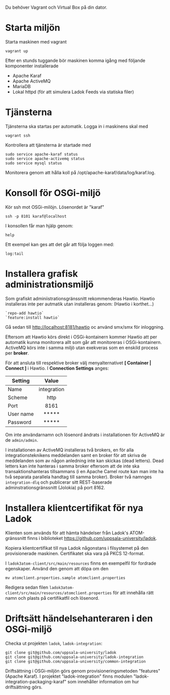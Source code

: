 Du behöver Vagrant och Virtual Box på din dator.

Starta miljön
=============

Starta maskinen med vagrant

    vagrant up

Efter en stunds tuggande bör maskinen komma igång med följande komponenter installerade

* Apache Karaf
* Apache ActiveMQ
* MariaDB
* Lokal httpd (för att simulera Ladok Feeds via statiska filer)

Tjänsterna
=================

Tjänsterna ska startas per automatik. Logga in i maskinens skal med

    vagrant ssh

Kontrollera att tjänsterna är startade med

    sudo service apache-karaf status
    sudo service apache-activemq status
    sudo service mysql status

Monitorera genom att hålla koll på /opt/apache-karaf/data/log/karaf.log.

Konsoll för OSGi-miljö
======================
Kör ssh mot OSGi-milöjn. Lösenordet är "karaf"

    ssh -p 8101 karaf@localhost

I konsollen får man hjälp genom:

    help

Ett exempel kan ges att det går att följa loggen med:

    log:tail


Installera grafisk administrationsmiljö
=======================================
Som grafiskt adminiistrationsgränssnitt rekommenderas Hawtio. Hawtio installeras inte per autmatik utan installeras genom:
(Hawtio i korthet...)

	`repo-add hawtio`
	`feature:install hawtio`

Gå sedan till <http://localhost:8181/hawtio> oc använd smx/smx för inloggning.

Eftersom att Hawtio körs direkt i OSGi-kontainern kommer Hawtio att per automatik kunna monitorera allt som går att monitoreras i OSGi-kontainern. ActiveMQ körs inte i samma miljö utan exekveras som en enskild process per <b>broker</b>.

För att ansluta till respektive broker välj menyalternativet <b>[ Container | Connect ]</b> i Hawtio. I <b>Connection Settings</b> anges:

| Setting       | Value         |
| ------------- |:-------------:|
| Name          | integration   |
| Scheme        | http          |
| Port          | 8161          |
| User name     | *****         |
| Password      | *****         |

Om inte användarnamn och lösenord ändrats i installationen för ActiveMQ är de `admin/admin`.

I installationen av ActiveMQ installeras två brokers, en för alla integrationsteknikens meddelanden samt en broker för att skriva de meddelanden som av någon anledning inte kan skickas (dead letters). Dead letters kan inte hanteras i samma broker eftersom att de inte ska transaktionshanteras tillsammans (i en Apache Camel route kan man inte ha två separata parallela handtag till samma broker). Broker två namnges `integration-dlq` och publicerar sitt REST-baserade adminstrationsgränssnitt (Jolokia) på port 8162. 

Installera klientcertifikat för nya Ladok
=========================================
Klienten som används för att hämta händelser från Ladok's ATOM-gränssnitt finns i biblioteket <https://github.com/uppsala-university/ladok>.

Kopiera klientcertifikat till nya Ladok någonstans i filsystemet på den provisionerade maskinen. Certifikatet ska vara på PKCS 12-format.

I `ladok3atom-client/src/main/resources` finns en exempelfil för fordrade egenskaper. Använd den genom att döpa om den

    mv atomclient.properties.sample atomclient.properties

Redigera sedan filen `ladok3atom-client/src/main/resources/atomclient.properties` för att innehålla rätt namn och plasts på certifikatfil och lösenord.

Driftsätt händelsehanteraren i den OSGi-miljö
=============================================
Checka ut projekten `ladok`, `ladok-integration`: 

    git clone git@github.com/uppsala-university/ladok
    git clone git@github.com/uppsala-university/ladok-integration
    git clone git@github.com/uppsala-university/common-integration    

Driftsättning i OSGi-miljön görs genom provisioneringsmetoden "features" (Apache Karaf). I projektet "ladok-integration" finns modulen "ladok-integration-packaging-karaf" som innehåller information om hur driftsättning görs.